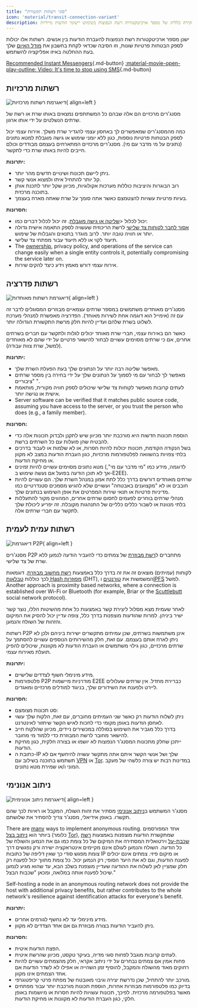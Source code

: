 ```yaml
---
title: "סוגי רשתות תקשורת"
icon: 'material/transit-connection-variant'
description: סקירה כללית של מספר ארכיטקטורות רשת הנפוצות בשימוש יישומי הודעות מיידיות.
---
```


ישנן מספר ארכיטקטורות רשת הנפוצות להעברת הודעות בין אנשים. רשתות אלו יכולות לספק הבטחות פרטיות שונות, וזו הסיבה שכדאי לקחת בחשבון את [מודל האיום](../basics/threat-modeling.md) שלך בעת ההחלטה באיזו אפליקציה להשתמש.

[Recommended Instant Messengers](../real-time-communication.md ""){.md-button} [:material-movie-open-play-outline: Video: It's time to stop using SMS](https://www.privacyguides.org/videos/2025/01/24/its-time-to-stop-using-sms-heres-why/ ""){.md-button}

## רשתות מרכזיות

![דיאגרמת רשתות מרכזיות](../assets/img/layout/network-centralized.svg){ align=left }

מסנג'רים מרכזיים הם אלה שבהם כל המשתתפים נמצאים באותו שרת או רשת של שרתים הנשלטים על ידי אותו ארגון.

כמה מהמסנג'רים שמאפשרים לך באחסון עצמי להגדיר שרת משלך. אירוח עצמי יכול לספק הבטחות פרטיות נוספות, כגון ללא יומני שימוש או גישה מוגבלת למטא נתונים (נתונים על מי מדבר עם מי). מסנג'רים מרכזיים המתארחים בעצמם מבודדים וכולם חייבים להיות באותו שרת כדי לתקשר.

**יתרונות:**

- ניתן ליישם תכונות ושינויים חדשים מהר יותר.
- קל יותר להתחיל איתו ולמצוא אנשי קשר.
- רוב הבוגרות והיציבות כוללות מערכות אקולוגיות, מכיוון שקל יותר לתכנת אותן בתוכנה מרכזית.
- בעיות פרטיות עשויות להצטמצם כאשר אתה סומך על שרת שאתה מארח בעצמך.

**חסרונות:**

- יכול לכלול <[שליטה או גישה מוגבלת](https://drewdevault.com/2018/08/08/Signal.html). זה יכול לכלול דברים כמו:
- [אסור לחבר לקוחות צד שלישי](https://github.com/LibreSignal/LibreSignal/issues/37#issuecomment-217211165) לרשת הריכוזית שעשויה לספק התאמה אישית גדולה יותר או חוויה טובה יותר. לרוב מוגדר בתנאים והגבלות של שימוש.
- תיעוד לקוי או ללא תיעוד עבור מפתחי צד שלישי.
- The [ownership](https://web.archive.org/web/20210729191953/https://blog.privacytools.io/delisting-wire), privacy policy, and operations of the service can change easily when a single entity controls it, potentially compromising the service later on.
- אירוח עצמי דורש מאמץ וידע כיצד להקים שירות.

## רשתות פדרציה

![דיאגרמת רשתות מאוחדות](../assets/img/layout/network-decentralized.svg){ align=left }

מסנג'רים מאוחדים משתמשים במספר שרתים עצמאיים מבוזרים המסוגלים לדבר זה עם זה (אימייל הוא דוגמה אחת לשירות מאוחד). הפדרציה מאפשרת למנהלי מערכת לשלוט בשרת שלהם ועדיין להיות חלק מרשת התקשורת הגדולה יותר.

כאשר הם באירוח עצמי, חברי שרת מאוחד יכולים לגלות ולתקשר עם חברים בשרתים אחרים, אם כי שרתים מסוימים עשויים לבחור להישאר פרטיים על ידי שהם לא מאוחדים (למשל, שרת צוות עבודה).

**יתרונות:**

- מאפשר שליטה רבה יותר על הנתונים שלך בעת הפעלת השרת שלך.
- מאפשר לך לבחור עם מי לסמוך על הנתונים שלך על ידי בחירה בין מספר שרתים "ציבוריים ".
- לעתים קרובות מאפשר לקוחות צד שלישי שיכולים לספק חוויה מקורית, מותאמת אישית או נגישה יותר.
- Server software can be verified that it matches public source code, assuming you have access to the server, or you trust the person who does (e.g., a family member).

**חסרונות:**

- הוספת תכונות חדשות היא מורכבת יותר מכיוון שיש לתקנן ולבדוק תכונות אלה כדי להבטיח שהן פועלות עם כל השרתים ברשת.
- בשל הנקודה הקודמת, תכונות יכולות להיות חסרות, או לא שלמות או לעבוד בדרכים בלתי צפויות בהשוואה לפלטפורמות מרכזיות, כגון העברת הודעות במצב לא מקוון או מחיקת הודעות.
- מטא נתונים מסוימים עשויים להיות זמינים (לדוגמה, מידע כמו "מי מדבר עם מי", אך לא תוכן הודעה בפועל אם נעשה שימוש ב-E2EE).
- שרתים מאוחדים דורשים בדרך כלל לתת אמון במנהל השרת שלך. הם עשויים להיות חובבים או לא "מקצוענים באבטחה" ועשויים שלא להגיש מסמכים סטנדרטיים כמו מדיניות פרטיות או תנאי שירות המפרטים את אופן השימוש בנתונים שלך.
- מנהלי שרתים בוחרים לפעמים לחסום שרתים אחרים, המהווים מקור להתעללות בלתי מנוונת או לשבור כללים כלליים של התנהגות מקובלת. זה יפריע ליכולת שלך לתקשר עם חברי שרתים אלה.

## רשתות עמית לעמית

![דיאגרמת P2P](../assets/img/layout/network-distributed.svg){ align=left }

מסנג'רים P2P מתחברים ל[רשת מבוזרת](https://en.wikipedia.org/wiki/Distributed_networking) של צמתים כדי להעביר הודעה לנמען ללא שרת של צד שלישי.

לקוחות (עמיתים) מוצאים זה את זה בדרך כלל באמצעות [רשת מחשוב מבוזרת](https://en.wikipedia.org/wiki/Distributed_computing). דוגמאות לכך כוללות [טבלאות Hash מפוזרות](https://en.wikipedia.org/wiki/Distributed_hash_table) (DHT), המשמשות את [טורנטים](https://en.wikipedia.org/wiki/BitTorrent_(protocol)) ו[IPFS](https://en.wikipedia.org/wiki/InterPlanetary_File_System) למשל. Another approach is proximity based networks, where a connection is established over Wi-Fi or Bluetooth (for example, Briar or the [Scuttlebutt](https://scuttlebutt.nz) social network protocol).

לאחר שעמית מצא מסלול ליצירת קשר באמצעות כל אחת מהשיטות הללו, נוצר קשר ישיר ביניהן. למרות שהודעות מוצפנות בדרך כלל, צופה עדיין יכול להסיק את המיקום והזהות של השולח והנמען.

רשתות P2P אינן משתמשות בשרתים, שכן עמיתים מתקשרים ישירות ביניהם ולכן לא ניתן לארח אותם בעצמם. עם זאת, חלק מהשירותים הנוספים עשויים להסתמך על שרתים מרכזיים, כגון גילוי משתמשים או העברת הודעות לא מקוונות, שיכולים להפיק תועלת מאירוח עצמי.

**יתרונות:**

- מידע מינימלי חשוף לצדדים שלישיים.
- פלטפורמות P2P מודרניות מיישמות E2EE כברירת מחדל. אין שרתים שעלולים ליירט ולפענח את השידורים שלך, בניגוד למודלים מרכזיים ומאגדים.

**חסרונות:**

- סט תכונות מצומצם:
- ניתן לשלוח הודעות רק כאשר שני העמיתים מחוברים, עם זאת, הלקוח שלך עשוי לאחסן הודעות באופן מקומי כדי לחכות לאיש הקשר שיחזור לאינטרנט.
- בדרך כלל מגביר את השימוש בסוללה במכשירים ניידים, מכיוון שהלקוח חייב להישאר מחובר לרשת המבוזרת כדי ללמוד מי מחובר.
- ייתכן שחלק מתכונות המסנג'ר הנפוצות לא יושמו או בצורה חלקית, כגון מחיקת הודעות.
- כתובת ה-IP שלך ושל אנשי הקשר איתם אתה מתקשר עשויה להיחשף אם לא תשתמש בתוכנה בשילוב עם [VPN](../vpn.md) או [Tor](../tor.md). במדינות רבות יש צורה כלשהי של מעקב המוני ו/או שמירת מטא נתונים.

## ניתוב אנונימי

![דיאגרמת ניתוב אנונימית](../assets/img/layout/network-anonymous-routing.svg){ align=left }

מסנג'ר המשתמש ב[ניתוב אנונימי](https://doi.org/10.1007/978-1-4419-5906-5_628) מסתיר את זהות השולח, המקבל או ראיות לכך שהם תקשרו. באופן אידיאלי, מסנג'ר צריך להסתיר את שלושתם.

There are [many](https://doi.org/10.1145/3182658) ways to implement anonymous routing. אחד המפורסמים ביותר הוא [ניתוב בצל](https://en.wikipedia.org/wiki/Onion_routing) (כלומר [Tor](tor-overview.md)), שמתקשרת הודעות מוצפנות באמצעות [רשת שכבת-על](https://en.wikipedia.org/wiki/Overlay_network) וירטואלית המסתירה את המיקום של כל צומת כמו גם את הנמען והשולח של כל הודעה. השולח והנמען לעולם אינם מקיימים אינטראקציה ישירה ורק נפגשים דרך צומת מפגש סודי כך שאין דליפה של כתובות IP או מיקום פיזי. צמתים אינם יכולים לפענח הודעות, וגם לא את היעד הסופי; רק הנמען יכול. כל צומת מתווך יכול לפענח רק חלק שמציין לאן לשלוח את ההודעה שעדיין מוצפנת בשלב הבא, עד שהוא מגיע לנמען שיכול לפענח אותה במלואה, ומכאן "שכבות הבצל."

Self-hosting a node in an anonymous routing network does not provide the host with additional privacy benefits, but rather contributes to the whole network's resilience against identification attacks for everyone's benefit.

**יתרונות:**

- מידע מינימלי עד לא נחשף לגורמים אחרים.
- ניתן להעביר הודעות בצורה מבוזרת גם אם אחד הצדדים לא מקוון.

**חסרונות:**

- הפצת הודעות איטית.
- לעתים קרובות מוגבל לפחות סוגי מדיה, בעיקר טקסט, מכיוון שהרשת איטית.
- פחות אמין אם צמתים נבחרים על ידי ניתוב אקראי, חלק מהצמתים עשויים להיות רחוקים מאוד מהשולח והמקבל, להוסיף זמן השהייה או אפילו לא לשדר הודעות אם אחד הצמתים אינו מקוון.
- מורכב יותר להתחיל, שכן נדרשת יצירה וגיבוי מאובטח של מפתח פרטי קריפטוגרפי.
- בדיוק כמו פלטפורמות מבוזרות אחרות, הוספת תכונות מורכבת יותר עבור מפתחים מאשר בפלטפורמה מרכזית. לפיכך, תכונות עשויות להיות חסרות או מיושמות באופן חלקי, כגון העברת הודעות לא מקוונות או מחיקת הודעות.
